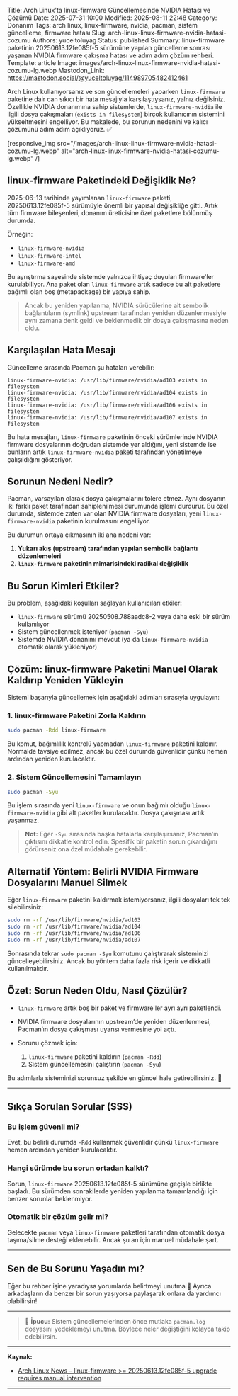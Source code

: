 Title: Arch Linux'ta linux-firmware Güncellemesinde NVIDIA Hatası ve Çözümü
Date: 2025-07-31 10:00
Modified: 2025-08-11 22:48
Category: Donanım
Tags: arch linux, linux-firmware, nvidia, pacman, sistem güncelleme, firmware hatası
Slug: arch-linux-linux-firmware-nvidia-hatasi-cozumu
Authors: yuceltoluyag
Status: published
Summary: linux-firmware paketinin 20250613.12fe085f-5 sürümüne yapılan güncelleme sonrası yaşanan NVIDIA firmware çakışma hatası ve adım adım çözüm rehberi.
Template: article
Image: images/arch-linux-linux-firmware-nvidia-hatasi-cozumu-lg.webp
Mastodon_Link: https://mastodon.social/@yuceltoluyag/114989705482412461


Arch Linux kullanıyorsanız ve son güncellemeleri yaparken `linux-firmware` paketine dair can sıkıcı bir hata mesajıyla karşılaştıysanız, yalnız değilsiniz. Özellikle NVIDIA donanımına sahip sistemlerde, `linux-firmware-nvidia` ile ilgili dosya çakışmaları (`exists in filesystem`) birçok kullanıcının sistemini yükseltmesini engelliyor. Bu makalede, bu sorunun nedenini ve kalıcı çözümünü adım adım açıklıyoruz. ✅

[responsive_img src="/images/arch-linux-linux-firmware-nvidia-hatasi-cozumu-lg.webp" alt="arch-linux-linux-firmware-nvidia-hatasi-cozumu-lg.webp" /]

## linux-firmware Paketindeki Değişiklik Ne?

2025-06-13 tarihinde yayımlanan `linux-firmware` paketi, 20250613.12fe085f-5 sürümüyle önemli bir yapısal değişikliğe gitti. Artık tüm firmware bileşenleri, donanım üreticisine özel paketlere bölünmüş durumda.

Örneğin:

* `linux-firmware-nvidia`
* `linux-firmware-intel`
* `linux-firmware-amd`

Bu ayrıştırma sayesinde sistemde yalnızca ihtiyaç duyulan firmware'ler kurulabiliyor. Ana paket olan `linux-firmware` artık sadece bu alt paketlere bağımlı olan boş (metapackage) bir yapıya sahip.

> Ancak bu yeniden yapılanma, NVIDIA sürücülerine ait sembolik bağlantıların (symlink) upstream tarafından yeniden düzenlenmesiyle aynı zamana denk geldi ve beklenmedik bir dosya çakışmasına neden oldu.

## Karşılaşılan Hata Mesajı

Güncelleme sırasında Pacman şu hataları verebilir:

```
linux-firmware-nvidia: /usr/lib/firmware/nvidia/ad103 exists in filesystem
linux-firmware-nvidia: /usr/lib/firmware/nvidia/ad104 exists in filesystem
linux-firmware-nvidia: /usr/lib/firmware/nvidia/ad106 exists in filesystem
linux-firmware-nvidia: /usr/lib/firmware/nvidia/ad107 exists in filesystem
```

Bu hata mesajları, `linux-firmware` paketinin önceki sürümlerinde NVIDIA firmware dosyalarının doğrudan sistemde yer aldığını, yeni sistemde ise bunların artık `linux-firmware-nvidia` paketi tarafından yönetilmeye çalışıldığını gösteriyor.

## Sorunun Nedeni Nedir?

Pacman, varsayılan olarak dosya çakışmalarını tolere etmez. Aynı dosyanın iki farklı paket tarafından sahiplenilmesi durumunda işlemi durdurur. Bu özel durumda, sistemde zaten var olan NVIDIA firmware dosyaları, yeni `linux-firmware-nvidia` paketinin kurulmasını engelliyor.

Bu durumun ortaya çıkmasının iki ana nedeni var:

1. **Yukarı akış (upstream) tarafından yapılan sembolik bağlantı düzenlemeleri**
2. **`linux-firmware` paketinin mimarisindeki radikal değişiklik**

## Bu Sorun Kimleri Etkiler?

Bu problem, aşağıdaki koşulları sağlayan kullanıcıları etkiler:

* `linux-firmware` sürümü 20250508.788aadc8-2 veya daha eski bir sürüm kullanılıyor
* Sistem güncellenmek isteniyor (`pacman -Syu`)
* Sistemde NVIDIA donanımı mevcut (ya da `linux-firmware-nvidia` otomatik olarak yükleniyor)

## Çözüm: linux-firmware Paketini Manuel Olarak Kaldırıp Yeniden Yükleyin

Sistemi başarıyla güncellemek için aşağıdaki adımları sırasıyla uygulayın:

### 1. linux-firmware Paketini Zorla Kaldırın

```bash
sudo pacman -Rdd linux-firmware
```

Bu komut, bağımlılık kontrolü yapmadan `linux-firmware` paketini kaldırır. Normalde tavsiye edilmez, ancak bu özel durumda güvenlidir çünkü hemen ardından yeniden kurulacaktır.

### 2. Sistem Güncellemesini Tamamlayın

```bash
sudo pacman -Syu
```

Bu işlem sırasında yeni `linux-firmware` ve onun bağımlı olduğu `linux-firmware-nvidia` gibi alt paketler kurulacaktır. Dosya çakışması artık yaşanmaz.

> **Not:** Eğer `-Syu` sırasında başka hatalarla karşılaşırsanız, Pacman’ın çıktısını dikkatle kontrol edin. Spesifik bir paketin sorun çıkardığını görürseniz ona özel müdahale gerekebilir.

## Alternatif Yöntem: Belirli NVIDIA Firmware Dosyalarını Manuel Silmek

Eğer `linux-firmware` paketini kaldırmak istemiyorsanız, ilgili dosyaları tek tek silebilirsiniz:

```bash
sudo rm -rf /usr/lib/firmware/nvidia/ad103
sudo rm -rf /usr/lib/firmware/nvidia/ad104
sudo rm -rf /usr/lib/firmware/nvidia/ad106
sudo rm -rf /usr/lib/firmware/nvidia/ad107
```

Sonrasında tekrar `sudo pacman -Syu` komutunu çalıştırarak sisteminizi güncelleyebilirsiniz. Ancak bu yöntem daha fazla risk içerir ve dikkatli kullanılmalıdır.

## Özet: Sorun Neden Oldu, Nasıl Çözülür?

* `linux-firmware` artık boş bir paket ve firmware'ler ayrı ayrı paketlendi.
* NVIDIA firmware dosyalarının upstream’de yeniden düzenlenmesi, Pacman’ın dosya çakışması uyarısı vermesine yol açtı.
* Sorunu çözmek için:

  1. `linux-firmware` paketini kaldırın (`pacman -Rdd`)
  2. Sistem güncellemesini çalıştırın (`pacman -Syu`)

Bu adımlarla sisteminizi sorunsuz şekilde en güncel hale getirebilirsiniz. 🎉

---

## Sıkça Sorulan Sorular (SSS)

### Bu işlem güvenli mi?

Evet, bu belirli durumda `-Rdd` kullanmak güvenlidir çünkü `linux-firmware` hemen ardından yeniden kurulacaktır.

### Hangi sürümde bu sorun ortadan kalktı?

Sorun, `linux-firmware` 20250613.12fe085f-5 sürümüne geçişle birlikte başladı. Bu sürümden sonrakilerde yeniden yapılanma tamamlandığı için benzer sorunlar beklenmiyor.

### Otomatik bir çözüm gelir mi?

Gelecekte `pacman` veya `linux-firmware` paketleri tarafından otomatik dosya taşıma/silme desteği eklenebilir. Ancak şu an için manuel müdahale şart.

---

## Sen de Bu Sorunu Yaşadın mı?

Eğer bu rehber işine yaradıysa yorumlarda belirtmeyi unutma 💬
Ayrıca arkadaşların da benzer bir sorun yaşıyorsa paylaşarak onlara da yardımcı olabilirsin!

---

> 📌 **İpucu:** Sistem güncellemelerinden önce mutlaka `pacman.log` dosyasını yedeklemeyi unutma. Böylece neler değiştiğini kolayca takip edebilirsin.

---

**Kaynak:**

* [Arch Linux News – linux-firmware >= 20250613.12fe085f-5 upgrade requires manual intervention](https://archlinux.org/news/linux-firmware-2025061312fe085f-5-upgrade-requires-manual-intervention/)



---

